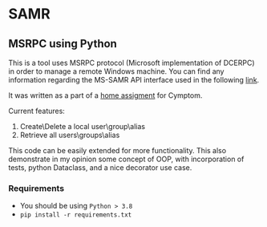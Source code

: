 
# SAMR 

## MSRPC using Python
This is a tool uses MSRPC protocol (Microsoft implementation of DCERPC) in order to manage a remote Windows
 machine. 
You can find any information regarding the MS-SAMR API interface used in the following [link](https://docs.microsoft.com/en-us/openspecs/windows_protocols/ms-samr/4df07fab-1bbc-452f-8e92-7853a3c7e380).

It was written as a part of a [home assigment](/task/README.md) for Cymptom.

Current features:
1. Create\Delete a local user\group\alias
2. Retrieve all users\groups\alias

This code can be easily extended for more functionality. 
This also demonstrate in my opinion some concept of OOP, with incorporation of tests, python Dataclass,
and a nice decorator use case.


### Requirements
- You should be using `Python > 3.8`
- `pip install -r requirements.txt`


